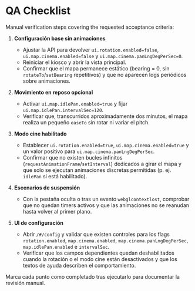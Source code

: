 # QA Checklist

Manual verification steps covering the requested acceptance criteria:

1. **Configuración base sin animaciones**
   - Ajustar la API para devolver `ui.rotation.enabled=false`, `ui.map.cinema.enabled=false` y `ui.map.cinema.panLngDegPerSec=0`.
   - Reiniciar el kiosco y abrir la vista principal.
   - Confirmar que el mapa permanece estático (bearing = 0, sin `rotateTo`/`setBearing` repetitivos) y que no aparecen logs periódicos sobre animaciones.

2. **Movimiento en reposo opcional**
   - Activar `ui.map.idlePan.enabled=true` y fijar `ui.map.idlePan.intervalSec=120`.
   - Verificar que, transcurridos aproximadamente dos minutos, el mapa realiza un pequeño `easeTo` sin rotar ni variar el pitch.

3. **Modo cine habilitado**
   - Establecer `ui.rotation.enabled=true`, `ui.map.cinema.enabled=true` y un valor positivo para `ui.map.cinema.panLngDegPerSec`.
   - Confirmar que no existen bucles infinitos (`requestAnimationFrame`/`setInterval`) dedicados a girar el mapa y que solo se ejecutan animaciones discretas permitidas (p. ej. `idlePan` si está habilitado).

4. **Escenarios de suspensión**
   - Con la pestaña oculta o tras un evento `webglcontextlost`, comprobar que no quedan timers activos y que las animaciones no se reanudan hasta volver al primer plano.

5. **UI de configuración**
   - Abrir `/#/config` y validar que existen controles para los flags `rotation.enabled`, `map.cinema.enabled`, `map.cinema.panLngDegPerSec`, `map.idlePan.enabled` e `intervalSec`.
   - Verificar que los campos dependientes quedan deshabilitados cuando la rotación o el modo cine están desactivados y que los textos de ayuda describen el comportamiento.

Marca cada punto como completado tras ejecutarlo para documentar la revisión manual.
